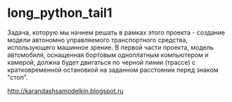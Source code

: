 # long_python_tail1

Задача, которую мы начнем решать в рамках этого проекта - создание модели автономно управляемого транспортного средства, использующего машинное зрение. В первой части проекта, модель автомобиля, оснащенная бортовым одноплатным компьютером и камерой, должна будет двигаться по черной линии (трассе) с кратковременной остановкой на заданном расстоянии перед знаком "стоп".

http://karandashsamodelkin.blogspot.ru
